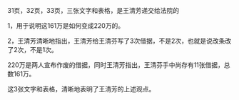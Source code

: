 31页，32页，33页，三张文字和表格，是王清芳递交给法院的 

1，用于说明这161万是如何变成220万的。

2，王清芳清晰地指出，王清芳给王清芬写了3次借据，不是2次，也就是说改条改了2次，不是1次。

220万是两人宣布作废的借据，同时王清芳指出，王清芬手中尚存有11张借据，总数161万。

这3张文字和表格，清晰地表明了王清芳的上述观点。